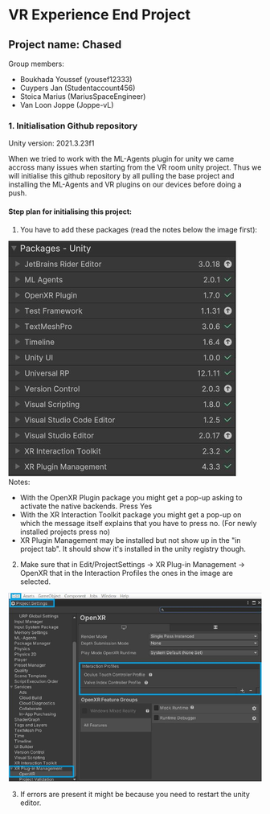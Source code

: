 # VR Experience End Project

## Project name: Chased

Group members:

- Boukhada Youssef (yousef12333)
- Cuypers Jan (Studentaccount456)
- Stoica Marius (MariusSpaceEngineer)
- Van Loon Joppe (Joppe-vL)

### 1. Initialisation Github repository

Unity version: 2021.3.23f1

When we tried to work with the ML-Agents plugin for unity we came accross many issues when starting from the VR room unity project. Thus we will initialise this github repository by all pulling the base project and installing the ML-Agents and VR plugins on our devices before doing a push.

#### Step plan for initialising this project:

1. You have to add these packages (read the notes below the image first):

![imagepackages](ImagesREADME/Installed_Packages.JPG)
\
Notes:

- With the OpenXR Plugin package you might get a pop-up asking to activate the native backends. Press Yes
- With the XR Interaction Toolkit package you might get a pop-up on which the message itself explains that you have to press no. (For newly installed projects press no)
- XR Plugin Management may be installed but not show up in the "in project tab". It should show it's installed in the unity registry though.

2. Make sure that in Edit/ProjectSettings -> XR Plug-in Management -> OpenXR that in the Interaction Profiles the ones in the image are selected.

![ImageInteractionProfiles](ImagesREADME/Interaction_Profiles.jpg)

3. If errors are present it might be because you need to restart the unity editor.
